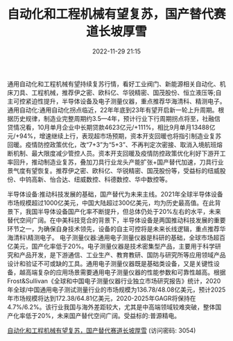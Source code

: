 ﻿---
title: 自动化和工程机械有望复苏，国产替代赛道长坡厚雪
date: 2022-11-29 21:15
tags:
- 高端装备行业
updated: 1970-01-01 08:00:00
---

通用自动化和工程机械有望持续复苏行情，看好工业阀门、新能源相关自动化、机床刀具、工程机械，推荐伊之密、欧科亿、华锐精密、国茂股份、恒立液压等;自主可控紧迫性提升，半导体设备及电子测量仪器，重点推荐华海清科、精测电子。
通用自动化:通用自动化拐点临近，22年年底到23年有望开启新一轮上升周期。根据历史规律，制造业完整周期约3.5—4年，预计行业下行周期拐点将至，社融信贷情况看，10月单月企业中长期贷款4623亿元/+111%，相比9月单月13488亿元/+94%，增速继续上行，表现超市场预期，资本开支回暖也将指引制造业复苏回暖。疫情防控政策优化，改“7+3”为“5+3”、不再判定次密接、取消入境航班熔断机制、最大限度减少管控人员。资本开支回暖及疫情防控政策优化利好下游开工率回升，推动制造业复苏，叠加刀具行业龙头产能扩张+国产替代加速，刀具行业景气度有望恢复。推荐伊之密、欧科亿、华锐精密、国茂股份等，受益标的纽威股份、中钨高新、怡合达、纽威数控、科德数控、华中数控等。
<!-- more -->
半导体设备:推动科技发展的基础，国产替代为未来主线。2021年全球半导体设备市场规模超过1000亿美元，中国大陆超过300亿美元，均为历史最高值。在此背景下，我国半导体设备国产化率不断提升，但总体仍处于20%左右的水平，未来替代空间广阔。在中美科技竞合的背景下，半导体设备是两国推动科技发展的重要环节之一，为确保自身技术领先，设备的自主可控将是未来长线逻辑，重点推荐华海清科\精测电子。
电子测量仪器:通用电子测量仪器是科研的基础，全球市场超百亿美元，国产化率低于20%。电子测量仪器是技术密集型产品，主要用于科学研究和产品开发，是下游通信、工业生产、教育教研、国防与研究所等应用领域产品设计和验证不可或缺的工具。通用电子测量仪器既是基础类设备，又是关键性设备，越高端复杂的应用场景需要通用电子测量仪器的性能参数和可靠性越高。根据Frost&Sullivan《全球和中国电子测量仪器行业独立市场研究报告》统计，2020年全球/中国通用电子测试测量行业的市场规模为136.78/48.08亿美元，预计2025年市场规模将达到172.38/64.81亿美元，2020-2025年GAGR将保持在4.7%/6.2%。该行业我国与海外差距较大，尤其是中高端领域较难突破，整体国产化率低于20%，未来国产替代空间广阔。受益标的:普源精电。

[自动化和工程机械有望复苏，国产替代赛道长坡厚雪](https://url12.ctfile.com/f/3948612-735789450-172f3a?p=3054)
(访问密码: 3054)

